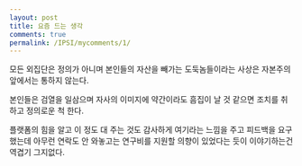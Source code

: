 ```yaml
---
layout: post
title: 요즘 드는 생각
comments: true
permalink: /IPSI/mycomments/1/
---
```


모든 외집단은 정의가 아니며
본인들의 자산을 빼가는 도둑놈들이라는 사상은
자본주의 앞에서는 통하지 않는다.

본인들은 검열을 일삼으며
자사의 이미지에 약간이라도 흠집이 날 것 같으면
조치를 취하고 정의로운 척 한다.

플랫폼의 힘을 알고
이 정도 대 주는 것도 감사하게 여기라는 느낌을 주고
피드백을 요구했는데 아무런 연락도 안 와놓고는
연구비를 지원할 의향이 있었다는 듯이 이야기하는건
역겹기 그지없다.

